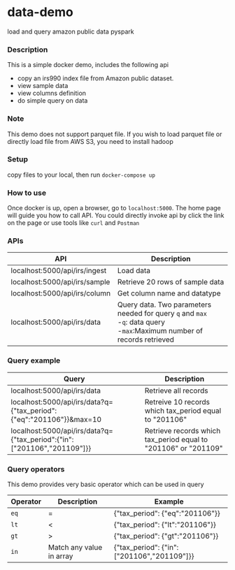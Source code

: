 # data-demo
load and query amazon public data pyspark

### Description
This is a simple docker demo, includes the following api
- copy an irs990 index file from Amazon public dataset. 
- view sample data
- view columns definition
- do simple query on data

### Note
This demo does not support parquet file. If you wish to load parquet file or directly load file from AWS S3, you need to install hadoop

### Setup
copy files to your local, then run `docker-compose up`

### How to use
Once docker is up, open a browser, go to `localhost:5000`. The home page will guide you how to call API. You could directly invoke api by click the link on the page or use tools like `curl` and `Postman`

### APIs
| API | Description |
|---|---|
|localhost:5000/api/irs/ingest | Load data |
|localhost:5000/api/irs/sample| Retrieve 20 rows of sample data|
|localhost:5000/api/irs/column| Get column name and datatype|
|localhost:5000/api/irs/data| Query data. Two parameters needed for query `q` and `max`<br> -`q`: data query<br>-`max`:Maximum number of records retrieved|

### Query example
| Query | Description |
|---|---|
|localhost:5000/api/irs/data | Retrieve all records |
|localhost:5000/api/irs/data?q={"tax_period":{"eq":"201106"}}&max=10| Retreive 10 records which tax_period equal to "201106"|
|localhost:5000/api/irs/data?q={"tax_period":{"in":["201106","201109"]}}| Retrieve records which tax_period equal to "201106" or "201109"|

### Query operators
This demo provides very basic operator which can be used in query<br>

| Operator | Description | Example |
|---|---|---|
|`eq`|=| {"tax_period": {"eq":"201106"}} |
|`lt`|<| {"tax_period": {"lt":"201106"}}|
|`gt`|>| {"tax_period": {"gt":"201106"}}|
|`in`|Match any value in array| {"tax_period": {"in":["201106","201109"]}} |



